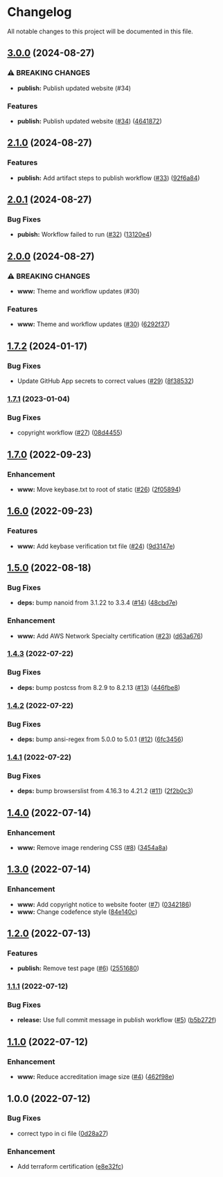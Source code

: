 # Changelog

All notable changes to this project will be documented in this file.

## [3.0.0](https://github.com/3ware/www-src/compare/v2.1.0...v3.0.0) (2024-08-27)


### ⚠ BREAKING CHANGES

* **publish:** Publish updated website (#34)

### Features

* **publish:** Publish updated website ([#34](https://github.com/3ware/www-src/issues/34)) ([4641872](https://github.com/3ware/www-src/commit/46418729da3e18e5e5dfac9795538ba8fe360907))

## [2.1.0](https://github.com/3ware/www-src/compare/v2.0.1...v2.1.0) (2024-08-27)


### Features

* **publish:** Add artifact steps to publish workflow ([#33](https://github.com/3ware/www-src/issues/33)) ([92f6a84](https://github.com/3ware/www-src/commit/92f6a8455c7aef8dd906e7c0f5259ee21dcd80c9))

## [2.0.1](https://github.com/3ware/www-src/compare/v2.0.0...v2.0.1) (2024-08-27)


### Bug Fixes

* **pubish:** Workflow failed to run ([#32](https://github.com/3ware/www-src/issues/32)) ([13120e4](https://github.com/3ware/www-src/commit/13120e4a7e9072a7b47c8a2dc6be63b929fe563e))

## [2.0.0](https://github.com/3ware/www-src/compare/v1.7.2...v2.0.0) (2024-08-27)


### ⚠ BREAKING CHANGES

* **www:** Theme and workflow updates (#30)

### Features

* **www:** Theme and workflow updates ([#30](https://github.com/3ware/www-src/issues/30)) ([6292f37](https://github.com/3ware/www-src/commit/6292f37dd7b873074213b083bbacb9665393d81f))

## [1.7.2](https://github.com/3ware/www-src/compare/v1.7.1...v1.7.2) (2024-01-17)


### Bug Fixes

* Update GitHub App secrets to correct values ([#29](https://github.com/3ware/www-src/issues/29)) ([8f38532](https://github.com/3ware/www-src/commit/8f38532836c35af9469c87273c70e64a16e65732))

### [1.7.1](https://github.com/3ware/www-src/compare/v1.7.0...v1.7.1) (2023-01-04)


### Bug Fixes

* copyright workflow ([#27](https://github.com/3ware/www-src/issues/27)) ([08d4455](https://github.com/3ware/www-src/commit/08d44559d5ffb2d922d0fe9ee6b060b4fdaddd92))

## [1.7.0](https://github.com/3ware/www-src/compare/v1.6.0...v1.7.0) (2022-09-23)


### Enhancement

* **www:** Move keybase.txt to root of static ([#26](https://github.com/3ware/www-src/issues/26)) ([2f05894](https://github.com/3ware/www-src/commit/2f05894d4e0172e9bbf43ab575e375ecf630ac90))

## [1.6.0](https://github.com/3ware/www-src/compare/v1.5.0...v1.6.0) (2022-09-23)


### Features

* **www:** Add keybase verification txt file ([#24](https://github.com/3ware/www-src/issues/24)) ([9d3147e](https://github.com/3ware/www-src/commit/9d3147ef4fe5b54a5ffffda40770b6cfba9d458b))

## [1.5.0](https://github.com/3ware/www-src/compare/v1.4.3...v1.5.0) (2022-08-18)


### Bug Fixes

* **deps:** bump nanoid from 3.1.22 to 3.3.4 ([#14](https://github.com/3ware/www-src/issues/14)) ([48cbd7e](https://github.com/3ware/www-src/commit/48cbd7e1b36f584d0b9f4d865ee55bb6b3620fc4))


### Enhancement

* **www:** Add AWS Network Specialty certification ([#23](https://github.com/3ware/www-src/issues/23)) ([d63a676](https://github.com/3ware/www-src/commit/d63a6764ab541546ad31539ad4761d93e3b314cb))

### [1.4.3](https://github.com/3ware/www-src/compare/v1.4.2...v1.4.3) (2022-07-22)


### Bug Fixes

* **deps:** bump postcss from 8.2.9 to 8.2.13 ([#13](https://github.com/3ware/www-src/issues/13)) ([446fbe8](https://github.com/3ware/www-src/commit/446fbe8019934c588d7f19ddc4f6d875712dffbc))

### [1.4.2](https://github.com/3ware/www-src/compare/v1.4.1...v1.4.2) (2022-07-22)


### Bug Fixes

* **deps:** bump ansi-regex from 5.0.0 to 5.0.1 ([#12](https://github.com/3ware/www-src/issues/12)) ([6fc3456](https://github.com/3ware/www-src/commit/6fc3456dbbd5e40d60a20b9fbc8caff2a86ba3ab))

### [1.4.1](https://github.com/3ware/www-src/compare/v1.4.0...v1.4.1) (2022-07-22)


### Bug Fixes

* **deps:** bump browserslist from 4.16.3 to 4.21.2 ([#11](https://github.com/3ware/www-src/issues/11)) ([2f2b0c3](https://github.com/3ware/www-src/commit/2f2b0c32bb8f45e48fd00f121a154cb2fe8a490a))

## [1.4.0](https://github.com/3ware/www-src/compare/v1.3.0...v1.4.0) (2022-07-14)


### Enhancement

* **www:** Remove image rendering CSS ([#8](https://github.com/3ware/www-src/issues/8)) ([3454a8a](https://github.com/3ware/www-src/commit/3454a8ad22998bf7844bdeeddbc0c72f9fe58c82))

## [1.3.0](https://github.com/3ware/www-src/compare/v1.2.0...v1.3.0) (2022-07-14)


### Enhancement

* **www:** Add copyright notice to website footer ([#7](https://github.com/3ware/www-src/issues/7)) ([0342186](https://github.com/3ware/www-src/commit/03421865013b787d6e016358448cd6297db5b26f))
* **www:** Change codefence style ([84e140c](https://github.com/3ware/www-src/commit/84e140c8ff356faeee18cad10f546be1c0803de1))

## [1.2.0](https://github.com/3ware/www-src/compare/v1.1.1...v1.2.0) (2022-07-13)


### Features

* **publish:** Remove test page ([#6](https://github.com/3ware/www-src/issues/6)) ([2551680](https://github.com/3ware/www-src/commit/25516809811e1cef026ba66d9d0b483d39477720))

### [1.1.1](https://github.com/3ware/www-src/compare/v1.1.0...v1.1.1) (2022-07-12)


### Bug Fixes

* **release:** Use full commit message in publish workflow ([#5](https://github.com/3ware/www-src/issues/5)) ([b5b272f](https://github.com/3ware/www-src/commit/b5b272f3a02a1a1d6989021a9ecc39dab04e93d6))

## [1.1.0](https://github.com/3ware/www-src/compare/v1.0.0...v1.1.0) (2022-07-12)


### Enhancement

* **www:** Reduce accreditation image size ([#4](https://github.com/3ware/www-src/issues/4)) ([462f98e](https://github.com/3ware/www-src/commit/462f98e93dfbae9320611bf2c3ed25927ad6d857))

## 1.0.0 (2022-07-12)


### Bug Fixes

* correct typo in ci file ([0d28a27](https://github.com/3ware/www-src/commit/0d28a27c896f582189d627ee884bdb3525b0f9fa))


### Enhancement

* Add terraform certification ([e8e32fc](https://github.com/3ware/www-src/commit/e8e32fc84acb7765f6358dab4979a30c02fdc88e))
